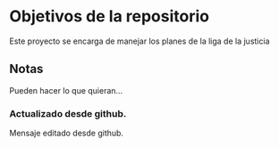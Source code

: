 # Objetivos de la repositorio

Este proyecto se encarga de manejar los planes de la liga de la justicia


## Notas
Pueden hacer lo que quieran...

### Actualizado desde github.
Mensaje editado desde github.

